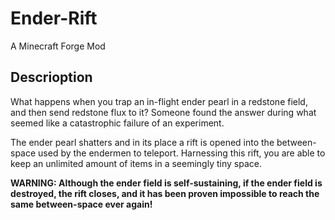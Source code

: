 # Ender-Rift
A Minecraft Forge Mod

## Descrioption
What happens when you trap an in-flight ender pearl in a redstone field, and then send redstone flux to it? Someone found the answer during what seemed like a catastrophic failure of an experiment.

The ender pearl shatters and in its place a rift is opened into the between-space used by the endermen to teleport. Harnessing this rift, you are able to keep an unlimited amount of items in a seemingly tiny space.

**WARNING: Although the ender field is self-sustaining, if the ender field is destroyed, the rift closes, and it has been proven impossible to reach the same between-space ever again!**
